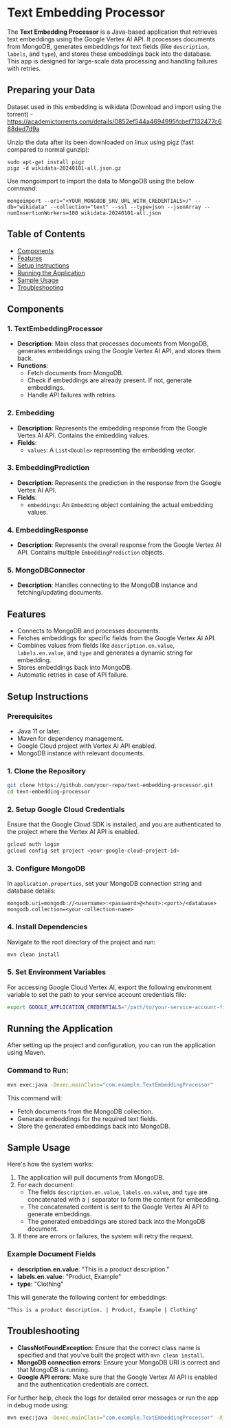 # Text Embedding Processor

The **Text Embedding Processor** is a Java-based application that retrieves text embeddings using the Google Vertex AI API. It processes documents from MongoDB, generates embeddings for text fields (like `description`, `labels`, and `type`), and stores these embeddings back into the database. This app is designed for large-scale data processing and handling failures with retries.

## Preparing your Data

Dataset used in this embedding is wikidata (Download and import using the torrent) - <https://academictorrents.com/details/0852ef544a4694995fcbef7132477c688ded7d9a>

Unzip the data after its been downloaded on linux using pigz (fast compared to normal gunzip):

```
sudo apt-get install pigz
pigz -d wikidata-20240101-all.json.gz
```

Use mongoimport to import the data to MongoDB using the below command:

```
mongoimport --uri="<YOUR_MONGODB_SRV_URL_WITH_CREDENTIALS>/" --db="wikidata" --collection="text" --ssl --type=json --jsonArray --numInsertionWorkers=100 wikidata-20240101-all.json
```

## Table of Contents
- [Components](#components)
- [Features](#features)
- [Setup Instructions](#setup-instructions)
- [Running the Application](#running-the-application)
- [Sample Usage](#sample-usage)
- [Troubleshooting](#troubleshooting)

## Components

### 1. **TextEmbeddingProcessor**
   - **Description**: Main class that processes documents from MongoDB, generates embeddings using the Google Vertex AI API, and stores them back.
   - **Functions**:
     - Fetch documents from MongoDB.
     - Check if embeddings are already present. If not, generate embeddings.
     - Handle API failures with retries.

### 2. **Embedding**
   - **Description**: Represents the embedding response from the Google Vertex AI API. Contains the embedding values.
   - **Fields**:
     - `values`: A `List<Double>` representing the embedding vector.

### 3. **EmbeddingPrediction**
   - **Description**: Represents the prediction in the response from the Google Vertex AI API.
   - **Fields**:
     - `embeddings`: An `Embedding` object containing the actual embedding values.

### 4. **EmbeddingResponse**
   - **Description**: Represents the overall response from the Google Vertex AI API. Contains multiple `EmbeddingPrediction` objects.

### 5. **MongoDBConnector**
   - **Description**: Handles connecting to the MongoDB instance and fetching/updating documents.

## Features
- Connects to MongoDB and processes documents.
- Fetches embeddings for specific fields from the Google Vertex AI API.
- Combines values from fields like `description.en.value`, `labels.en.value`, and `type` and generates a dynamic string for embedding.
- Stores embeddings back into MongoDB.
- Automatic retries in case of API failure.
  
## Setup Instructions

### Prerequisites
- Java 11 or later.
- Maven for dependency management.
- Google Cloud project with Vertex AI API enabled.
- MongoDB instance with relevant documents.

### 1. Clone the Repository

```bash
git clone https://github.com/your-repo/text-embedding-processor.git
cd text-embedding-processor
```

### 2. Setup Google Cloud Credentials
Ensure that the Google Cloud SDK is installed, and you are authenticated to the project where the Vertex AI API is enabled.

```bash
gcloud auth login
gcloud config set project <your-google-cloud-project-id>
```

### 3. Configure MongoDB
In `application.properties`, set your MongoDB connection string and database details:

```properties
mongodb.uri=mongodb://<username>:<password>@<host>:<port>/<database>
mongodb.collection=<your-collection-name>
```

### 4. Install Dependencies

Navigate to the root directory of the project and run:

```bash
mvn clean install
```

### 5. Set Environment Variables
For accessing Google Cloud Vertex AI, export the following environment variable to set the path to your service account credentials file:

```bash
export GOOGLE_APPLICATION_CREDENTIALS="/path/to/your-service-account-file.json"
```

## Running the Application

After setting up the project and configuration, you can run the application using Maven.

### Command to Run:
```bash
mvn exec:java -Dexec.mainClass="com.example.TextEmbeddingProcessor"
```

This command will:
- Fetch documents from the MongoDB collection.
- Generate embeddings for the required text fields.
- Store the generated embeddings back into MongoDB.

## Sample Usage

Here's how the system works:
1. The application will pull documents from MongoDB.
2. For each document:
   - The fields `description.en.value`, `labels.en.value`, and `type` are concatenated with a `|` separator to form the content for embedding.
   - The concatenated content is sent to the Google Vertex AI API to generate embeddings.
   - The generated embeddings are stored back into the MongoDB document.
3. If there are errors or failures, the system will retry the request.

### Example Document Fields

- **description.en.value**: "This is a product description."
- **labels.en.value**: "Product, Example"
- **type**: "Clothing"

This will generate the following content for embeddings:

```
"This is a product description. | Product, Example | Clothing"
```

## Troubleshooting

- **ClassNotFoundException**: Ensure that the correct class name is specified and that you've built the project with `mvn clean install`.
- **MongoDB connection errors**: Ensure your MongoDB URI is correct and that MongoDB is running.
- **Google API errors**: Make sure that the Google Vertex AI API is enabled and the authentication credentials are correct.
  
For further help, check the logs for detailed error messages or run the app in debug mode using:

```bash
mvn exec:java -Dexec.mainClass="com.example.TextEmbeddingProcessor" -X
```